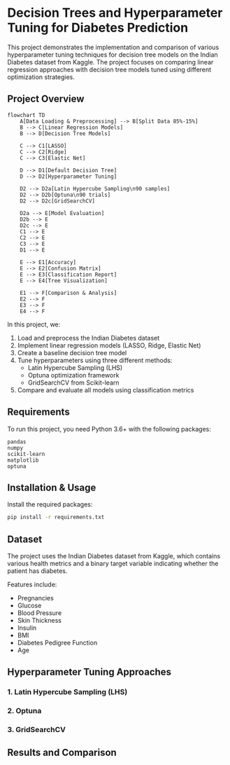 # Decision Trees and Hyperparameter Tuning for Diabetes Prediction

This project demonstrates the implementation and comparison of various hyperparameter tuning techniques for decision tree models on the Indian Diabetes dataset from Kaggle. The project focuses on comparing linear regression approaches with decision tree models tuned using different optimization strategies.

## Project Overview

```Mermaid
flowchart TD
    A[Data Loading & Preprocessing] --> B[Split Data 85%-15%]
    B --> C[Linear Regression Models]
    B --> D[Decision Tree Models]
    
    C --> C1[LASSO]
    C --> C2[Ridge]
    C --> C3[Elastic Net]
    
    D --> D1[Default Decision Tree]
    D --> D2[Hyperparameter Tuning]
    
    D2 --> D2a[Latin Hypercube Sampling\n90 samples]
    D2 --> D2b[Optuna\n90 trials]
    D2 --> D2c[GridSearchCV]
    
    D2a --> E[Model Evaluation]
    D2b --> E
    D2c --> E
    C1 --> E
    C2 --> E
    C3 --> E
    D1 --> E
    
    E --> E1[Accuracy]
    E --> E2[Confusion Matrix]
    E --> E3[Classification Report]
    E --> E4[Tree Visualization]
    
    E1 --> F[Comparison & Analysis]
    E2 --> F
    E3 --> F
    E4 --> F
```

In this project, we:

1. Load and preprocess the Indian Diabetes dataset
2. Implement linear regression models (LASSO, Ridge, Elastic Net)
3. Create a baseline decision tree model
4. Tune hyperparameters using three different methods:
   - Latin Hypercube Sampling (LHS)
   - Optuna optimization framework
   - GridSearchCV from Scikit-learn
5. Compare and evaluate all models using classification metrics

## Requirements

To run this project, you need Python 3.6+ with the following packages:

```
pandas
numpy
scikit-learn
matplotlib
optuna
```

## Installation & Usage

Install the required packages:
```bash
pip install -r requirements.txt
```

## Dataset

The project uses the Indian Diabetes dataset from Kaggle, which contains various health metrics and a binary target variable indicating whether the patient has diabetes.

Features include:
- Pregnancies
- Glucose
- Blood Pressure
- Skin Thickness
- Insulin
- BMI
- Diabetes Pedigree Function
- Age

## Hyperparameter Tuning Approaches

### 1. Latin Hypercube Sampling (LHS)

### 2. Optuna

### 3. GridSearchCV

## Results and Comparison

